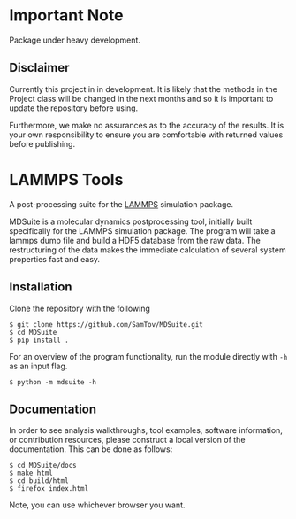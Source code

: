 # Important Note

Package under heavy development.

## Disclaimer

Currently this project in in development. It is likely that the methods in the Project class will be changed in the 
next months and so it is important to update the repository before using. 

Furthermore, we make no assurances as to the accuracy of the results. It is your own responsibility to ensure you are
comfortable with returned values before publishing.  

# LAMMPS Tools
A post-processing suite for the [LAMMPS](https://lammps.sandia.gov/) simulation package.

MDSuite is a molecular dynamics postprocessing tool, initially built specifically for the LAMMPS simulation package.
The program will take a lammps dump file and build a HDF5 database from the raw data. The restructuring of the data
makes the immediate calculation of several system properties fast and easy. 

## Installation
Clone the repository with the following
```
$ git clone https://github.com/SamTov/MDSuite.git
$ cd MDSuite
$ pip install .
```
For an overview of the program functionality, run the module directly with `-h` as an input flag.
```
$ python -m mdsuite -h
```
## Documentation

In order to see analysis walkthroughs, tool examples, software information, or contribution resources, 
please construct a local version of the documentation. This can be done as follows:
```
$ cd MDSuite/docs
$ make html
$ cd build/html
$ firefox index.html
```
Note, you can use whichever browser you want.
